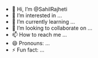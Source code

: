 - 👋 Hi, I’m @SahilRajheti
- 👀 I’m interested in ...
- 🌱 I’m currently learning ...
- 💞️ I’m looking to collaborate on ...
- 📫 How to reach me ...
- 😄 Pronouns: ...
- ⚡ Fun fact: ...

<!---
SahilRajheti/SahilRajheti is a ✨ special ✨ repository because its `README.md` (this file) appears on your GitHub profile.
You can click the Preview link to take a look at your changes.
--->
